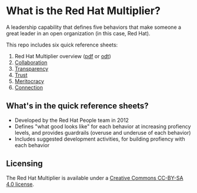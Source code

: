 # What is the Red Hat Multiplier?
A leadership capability that defines five behaviors that make someone a great leader in an open organization (in this case, Red Hat). 

This repo includes six quick reference sheets:
 1. Red Hat Multiplier overview ([pdf](https://github.com/red-hat-people-team/red-hat-multiplier/blob/master/Red_Hat_Multiplier_overview.pdf) or [odt](https://github.com/red-hat-people-team/red-hat-multiplier/blob/master/Red_Hat_Multiplier_overview.odt))
 2. [Collaboration](https://github.com/red-hat-people-team/red-hat-multiplier/tree/master/collaboration)
 3. [Transparency](https://github.com/red-hat-people-team/red-hat-multiplier/tree/master/transparency)
 4. [Trust](https://github.com/red-hat-people-team/red-hat-multiplier/tree/master/trust)
 5. [Meritocracy](https://github.com/red-hat-people-team/red-hat-multiplier/tree/master/meritocracy)
 6. [Connection](https://github.com/red-hat-people-team/red-hat-multiplier/tree/master/connection)

## What's in the quick reference sheets?
 * Developed by the Red Hat People team in 2012
 * Defines "what good looks like" for each behavior at increasing profiency levels, and provides guardrails (overuse and underuse of each behavior)
 * Includes suggested development activities, for building profiency with each behavior

## Licensing
The Red Hat Multiplier is available under a [Creative Commons CC-BY-SA 4.0 license](http://creativecommons.org/licenses/by-sa/4.0/). 
